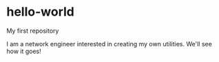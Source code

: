 # hello-world
My first repository

I am a network engineer interested in creating my own utilities.  We'll see how it goes!
